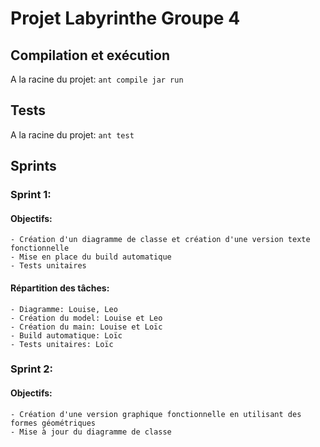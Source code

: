 # Projet Labyrinthe Groupe 4

## Compilation et exécution

A la racine du projet:
`ant compile jar run`

## Tests

A la racine du projet:
`ant test`

## Sprints

### Sprint 1:

#### Objectifs:
	- Création d'un diagramme de classe et création d'une version texte fonctionnelle
	- Mise en place du build automatique
	- Tests unitaires

#### Répartition des tâches:
	- Diagramme: Louise, Leo
	- Création du model: Louise et Leo
	- Création du main: Louise et Loïc
	- Build automatique: Loïc
	- Tests unitaires: Loïc

### Sprint 2:

#### Objectifs:
	- Création d'une version graphique fonctionnelle en utilisant des formes géométriques
	- Mise à jour du diagramme de classe
